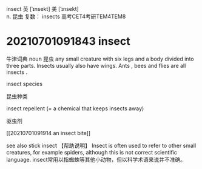 insect
英 [ˈɪnsekt]   美 [ˈɪnsekt]  
n.
昆虫
复数： insects
高考CET4考研TEM4TEM8
# 20210701091843 insect

牛津词典
noun
昆虫
any small creature with six legs and a body divided into three parts. Insects usually also have wings. Ants , bees and flies are all insects .

insect species

昆虫种类

insect repellent (= a chemical that keeps insects away) 

驱虫剂

[[20210701091914 an insect bite]] 


see also stick insect
【帮助说明】 Insect is often used to refer to other small creatures, for example spiders, although this is not correct scientific language. insect常用以指蜘蛛等其他小动物，但以科学术语来说并不准确。